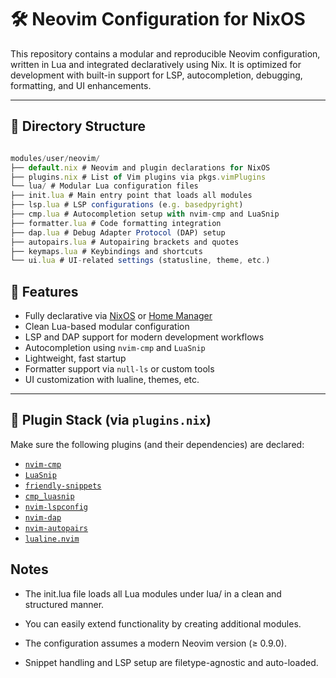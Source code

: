 # 🛠️ Neovim Configuration for NixOS

This repository contains a modular and reproducible Neovim configuration, written in Lua and integrated declaratively using Nix. It is optimized for development with built-in support for LSP, autocompletion, debugging, formatting, and UI enhancements.

---

## 📁 Directory Structure

```js

modules/user/neovim/
├── default.nix # Neovim and plugin declarations for NixOS
├── plugins.nix # List of Vim plugins via pkgs.vimPlugins
└── lua/ # Modular Lua configuration files
├── init.lua # Main entry point that loads all modules
├── lsp.lua # LSP configurations (e.g. basedpyright)
├── cmp.lua # Autocompletion setup with nvim-cmp and LuaSnip
├── formatter.lua # Code formatting integration
├── dap.lua # Debug Adapter Protocol (DAP) setup
├── autopairs.lua # Autopairing brackets and quotes
├── keymaps.lua # Keybindings and shortcuts
└── ui.lua # UI-related settings (statusline, theme, etc.)

```




## 🚀 Features

- Fully declarative via [NixOS](https://nixos.org) or [Home Manager](https://nix-community.github.io/home-manager/)
- Clean Lua-based modular configuration
- LSP and DAP support for modern development workflows
- Autocompletion using `nvim-cmp` and `LuaSnip`
- Lightweight, fast startup
- Formatter support via `null-ls` or custom tools
- UI customization with lualine, themes, etc.

---

## 🧩 Plugin Stack (via `plugins.nix`)

Make sure the following plugins (and their dependencies) are declared:

- [`nvim-cmp`](https://github.com/hrsh7th/nvim-cmp)
- [`LuaSnip`](https://github.com/L3MON4D3/LuaSnip)
- [`friendly-snippets`](https://github.com/rafamadriz/friendly-snippets)
- [`cmp_luasnip`](https://github.com/saadparwaiz1/cmp_luasnip)
- [`nvim-lspconfig`](https://github.com/neovim/nvim-lspconfig)
- [`nvim-dap`](https://github.com/mfussenegger/nvim-dap)
- [`nvim-autopairs`](https://github.com/windwp/nvim-autopairs)
- [`lualine.nvim`](https://github.com/nvim-lualine/lualine.nvim)

## Notes

- The init.lua file loads all Lua modules under lua/ in a clean and structured manner.

- You can easily extend functionality by creating additional modules.

- The configuration assumes a modern Neovim version (≥ 0.9.0).

- Snippet handling and LSP setup are filetype-agnostic and auto-loaded.




